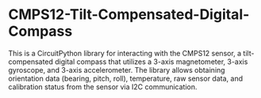 # CMPS12-Tilt-Compensated-Digital-Compass
This is a CircuitPython library for interacting with the CMPS12 sensor, a tilt-compensated digital compass that utilizes a 3-axis magnetometer, 3-axis gyroscope, and 3-axis accelerometer. The library allows obtaining orientation data (bearing, pitch, roll), temperature, raw sensor data, and calibration status from the sensor via I2C communication.

